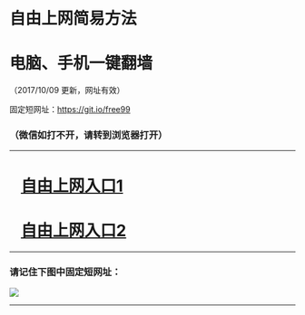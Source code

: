 ﻿# 自由上网简易方法

# 电脑、手机一键翻墙

（2017/10/09 更新，网址有效）

固定短网址：https://git.io/free99

### （微信如打不开，请转到浏览器打开）


***





# &nbsp;&nbsp; <a href="http://ft175884239.fwq-tz-1001.info/fwqtz01.html?t=100900118247 " target="_blank">自由上网入口1</a>
# &nbsp;&nbsp; <a href="http://ft1079412950.fwq-tz-1002.info/fwqtz02.html?t=10090018035 " target="_blank">自由上网入口2</a>
***

### 请记住下图中固定短网址：

<img src="https://s3-us-west-2.amazonaws.com/fwq-1001/yjfq-20170905okok.png" /> 


***

